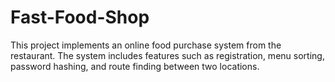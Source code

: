 # Fast-Food-Shop
This project implements an online food purchase system from the restaurant. The system includes features such as registration, menu sorting, password hashing, and route finding between two locations.

